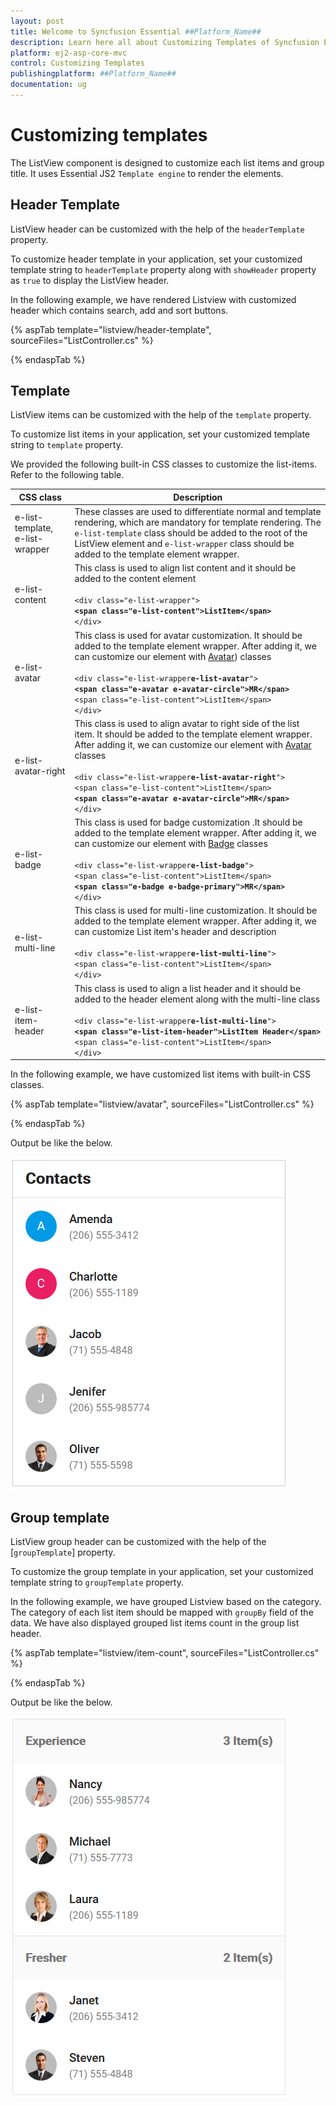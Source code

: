 ```yaml
---
layout: post
title: Welcome to Syncfusion Essential ##Platform_Name##
description: Learn here all about Customizing Templates of Syncfusion Essential ##Platform_Name## widgets based on HTML5 and jQuery.
platform: ej2-asp-core-mvc
control: Customizing Templates
publishingplatform: ##Platform_Name##
documentation: ug
---
```



# Customizing templates

The ListView component is designed to customize each list items and group title. It uses Essential JS2 `Template engine` to render the elements.

## Header Template

ListView header can be customized with the help of the `headerTemplate` property.

To customize header template in your application, set your customized template string to `headerTemplate` property along with `showHeader` property as `true` to display the ListView header.

In the following example, we have rendered Listview with customized header which contains search, add and sort buttons.

{% aspTab template="listview/header-template", sourceFiles="ListController.cs" %}

{% endaspTab %}

## Template

ListView items can be customized with the help of the `template` property.

To customize list items in your application, set your customized template string to `template` property.

We provided the following built-in CSS classes to customize the list-items. Refer to the following table.

| CSS class        | Description           |
| ------------- |-------------|
| e-list-template, e-list-wrapper | These classes are used to differentiate normal and template rendering, which are mandatory for template rendering. The `e-list-template` class should be added to the root of the ListView element and `e-list-wrapper` class should be added to the template element wrapper.
| e-list-content | This class is used to align list content and it should be added to the content element <br/><br/> `<div class="e-list-wrapper">`<br/><b>`<span class="e-list-content">ListItem</span>`</b> <br/>`</div>`|
| e-list-avatar | This class is used for avatar customization. It should be added to the template element wrapper. After adding it, we can customize our element with [Avatar](../avatar)) classes <br/><br/> `<div class="e-list-wrapper`<b>`e-list-avatar`</b>`">` <br/> <b>`<span class="e-avatar e-avatar-circle">MR</span>`</b><br/>`<span class="e-list-content">ListItem</span>`<br/>`</div>`|
| e-list-avatar-right | This class is used to align avatar to right side of the list item. It should be added to the template element wrapper. After adding it, we can customize our element with [Avatar](../avatar) classes <br/><br/> `<div class="e-list-wrapper`<b>`e-list-avatar-right`</b>`">` <br/> `<span class="e-list-content">ListItem</span>`<br/><b>`<span class="e-avatar e-avatar-circle">MR</span>`</b><br/> `</div>`|
| e-list-badge | This class is used for badge customization .It should be added to the template element wrapper. After adding it, we can customize our element with [Badge](../badge) classes <br/><br/> `<div class="e-list-wrapper`<b>`e-list-badge`</b>`">` <br/> `<span class="e-list-content">ListItem</span>`<br/><b>`<span class="e-badge e-badge-primary">MR</span>`</b><br/> `</div>`|
| e-list-multi-line | This class is used for multi-line customization. It should be added to the template element wrapper. After adding it, we can customize List item's header and description <br/><br/>`<div class="e-list-wrapper`<b>`e-list-multi-line`</b>`">` <br/> `<span class="e-list-content">ListItem</span>`<br/>`</div>`|
| e-list-item-header |This class is used to align a list header and it should be added to the header element along with the multi-line class <br/><br/> `<div class="e-list-wrapper`<b>`e-list-multi-line`</b>`">`<br/> <b>`<span class="e-list-item-header">ListItem Header</span>`</b><br/> `<span class="e-list-content">ListItem</span>`<br/>`</div>`|

In the following example, we have customized list items with built-in CSS classes.

{% aspTab template="listview/avatar", sourceFiles="ListController.cs" %}

{% endaspTab %}

Output be like the below.

![ASP .NET Core ListView - Template](./images/contact-template.png)

## Group template

ListView group header can be customized with the help of the [`groupTemplate`] property.

To customize the group template in your application, set your customized template string to `groupTemplate` property.

In the following example, we have grouped Listview based on the category. The category of each list item should be mapped with `groupBy` field of the data. We have also displayed grouped list items count in the group list header.

{% aspTab template="listview/item-count", sourceFiles="ListController.cs" %}

{% endaspTab %}

Output be like the below.

![ASP .NET Core ListView - Group Template](./images/group-template.png)